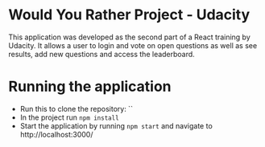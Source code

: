 # Would You Rather Project - Udacity

This application was developed as the second part of a React training by Udacity. It allows a user to login and vote on open questions as well as see results, add new questions and access the leaderboard.

# Running the application

- Run this to clone the repository: ``
- In the project run `npm install`
- Start the application by running `npm start` and navigate to http://localhost:3000/


